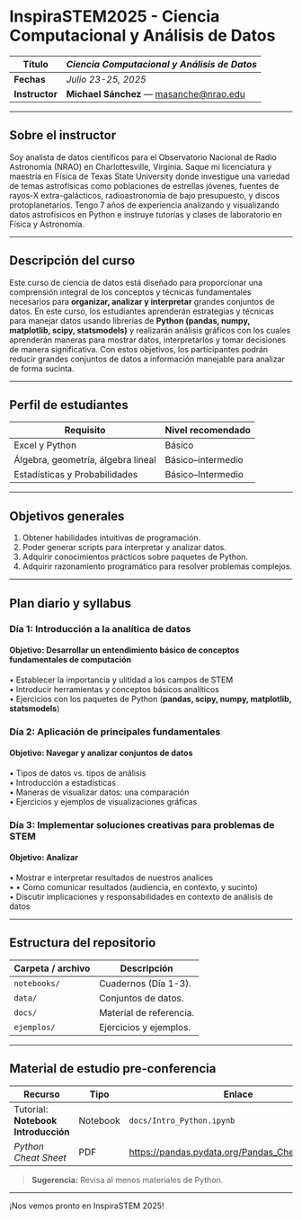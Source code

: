 <!-- README.md -->
# InspiraSTEM2025 - Ciencia Computacional y Análisis de Datos 

| **Título** | *Ciencia Computacional y Análisis de Datos* |
|------------|---------------------------------------------|
| **Fechas** | *Julio 23-25, 2025* |
| **Instructor** | **Michael Sánchez** — masanche@nrao.edu |

---

## Sobre el instructor  
Soy analista de datos científicos para el Observatorio Nacional de Radio Astronomía (NRAO) en Charlottesville, Virginia. Saque mi licenciatura y maestría en Física de Texas State University donde investigue una variedad de temas astrofísicas como poblaciones de estrellas jóvenes, fuentes de rayos-X extra-galácticos, radioastronomía de bajo presupuesto, y discos protoplanetarios. Tengo 7 años de experiencia analizando y visualizando datos astrofísicos en Python e instruye tutorías y clases de laboratorio en Física y Astronomía. 

---

## Descripción del curso  
Este curso de ciencia de datos está diseñado para proporcionar una comprensión integral de los conceptos y técnicas fundamentales necesarios para **organizar, analizar y interpretar** grandes conjuntos de datos. En este curso, los estudiantes aprenderán estrategias y técnicas para manejar datos usando librerías de **Python (pandas, numpy, matplotlib, scipy, statsmodels)** y realizarán análisis gráficos con los cuales aprenderán maneras para mostrar datos, interpretarlos y tomar decisiones de manera significativa. Con estos objetivos, los participantes podrán reducir grandes conjuntos de datos a información manejable para analizar de forma sucinta.

---

## Perfil de estudiantes  
| Requisito | Nivel recomendado |
|-----------|-------------------|
| Excel y Python | Básico |
| Álgebra, geometría, álgebra lineal | Básico–intermedio |
| Estadísticas y Probabilidades | Básico–Intermedio |

---

## Objetivos generales  
1. Obtener habilidades intuitivas de programación.
2. Poder generar scripts para interpretar y analizar datos.
3. Adquirir conocimientos prácticos sobre paquetes de Python.  
4. Adquirir razonamiento programático para resolver problemas complejos.

---

## Plan diario y syllabus

### Día 1: Introducción a la analítica de datos 
#### Objetivo: Desarrollar un entendimiento básico de conceptos fundamentales de computación
• Establecer la importancia y ulitidad a los campos de STEM<br>
• Introducir herramientas y conceptos básicos analíticos<br>
• Ejercicios con los paquetes de Python (**pandas, scipy, numpy, matplotlib, statsmodels**)<br>

### Día 2: Aplicación de principales fundamentales
#### Objetivo: Navegar y analizar conjuntos de datos
• Tipos de datos vs. tipos de análisis <br>
• Introducción a estadísticas<br>
• Maneras de visualizar datos: una comparación<br>
•	Ejercicios y ejemplos de visualizaciones gráficas<br>

### Día 3: Implementar soluciones creativas para problemas de STEM
#### Objetivo: Analizar 
• Mostrar e interpretar resultados de nuestros analices<br>
• •	Como comunicar resultados (audiencia, en contexto, y sucinto)<br>
•	Discutir implicaciones y responsabilidades en contexto de análisis de datos<br>

---

## Estructura del repositorio  

| Carpeta / archivo | Descripción |
|-------------------|-------------|
| `notebooks/` | Cuadernos (Día 1-3). |
| `data/` | Conjuntos de datos. |
| `docs/` | Material de referencia. |
| `ejemplos/` | Ejercicios y ejemplos. |

---

## Material de estudio pre-conferencia  

| Recurso | Tipo | Enlace |
|---------|------|--------|
| Tutorial: **Notebook Introducción** | Notebook | `docs/Intro_Python.ipynb` |
| *Python Cheat Sheet* | PDF | <https://pandas.pydata.org/Pandas_Cheat_Sheet.pdf> |

> **Sugerencia:** Revisa al menos materiales de Python.

---

¡Nos vemos pronto en InspiraSTEM 2025!
